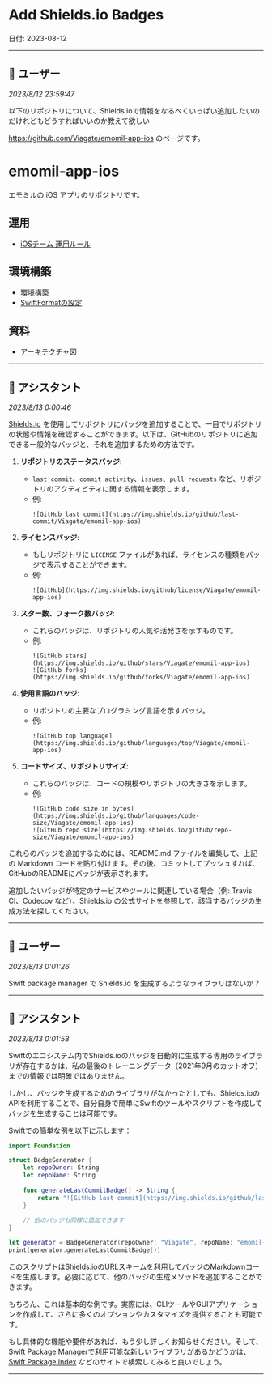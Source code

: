 # Add Shields.io Badges

日付: 2023-08-12

---

## 👤 ユーザー
*2023/8/12 23:59:47*

以下のリポジトリについて、Shields.ioで情報をなるべくいっぱい追加したいのだけれどもどうすればいいのか教えて欲しい

https://github.com/Viagate/emomil-app-ios のページです。

# emomil-app-ios

エモミルの iOS アプリのリポジトリです。

## 運用

- [iOSチーム 運用ルール](https://www.notion.so/viagate/iOS-dbc7686e505e470bbd25daa0ee8f03fd)

## 環境構築

- [環境構築](./Docs/setup.md)
- [SwiftFormatの設定](./Docs/swiftformat.md)

## 資料

- [アーキテクチャ図](./Docs/architecture.md)

---

## 🤖 アシスタント
*2023/8/13 0:00:46*

[Shields.io](https://shields.io/) を使用してリポジトリにバッジを追加することで、一目でリポジトリの状態や情報を確認することができます。以下は、GitHubのリポジトリに追加できる一般的なバッジと、それを追加するための方法です。

1. **リポジトリのステータスバッジ**:
   - `last commit`、`commit activity`、`issues`、`pull requests` など、リポジトリのアクティビティに関する情報を表示します。
   - 例:
     ```
     ![GitHub last commit](https://img.shields.io/github/last-commit/Viagate/emomil-app-ios)
     ```

2. **ライセンスバッジ**:
   - もしリポジトリに `LICENSE` ファイルがあれば、ライセンスの種類をバッジで表示することができます。
   - 例:
     ```
     ![GitHub](https://img.shields.io/github/license/Viagate/emomil-app-ios)
     ```

3. **スター数、フォーク数バッジ**:
   - これらのバッジは、リポジトリの人気や活発さを示すものです。
   - 例:
     ```
     ![GitHub stars](https://img.shields.io/github/stars/Viagate/emomil-app-ios)
     ![GitHub forks](https://img.shields.io/github/forks/Viagate/emomil-app-ios)
     ```

4. **使用言語のバッジ**:
   - リポジトリの主要なプログラミング言語を示すバッジ。
   - 例:
     ```
     ![GitHub top language](https://img.shields.io/github/languages/top/Viagate/emomil-app-ios)
     ```

5. **コードサイズ、リポジトリサイズ**:
   - これらのバッジは、コードの規模やリポジトリの大きさを示します。
   - 例:
     ```
     ![GitHub code size in bytes](https://img.shields.io/github/languages/code-size/Viagate/emomil-app-ios)
     ![GitHub repo size](https://img.shields.io/github/repo-size/Viagate/emomil-app-ios)
     ```

これらのバッジを追加するためには、README.md ファイルを編集して、上記の Markdown コードを貼り付けます。その後、コミットしてプッシュすれば、GitHubのREADMEにバッジが表示されます。

追加したいバッジが特定のサービスやツールに関連している場合（例: Travis CI、Codecov など）、Shields.io の公式サイトを参照して、該当するバッジの生成方法を探してください。

---

## 👤 ユーザー
*2023/8/13 0:01:26*

Swift package manager で Shields.io を生成するようなライブラリはないか？

---

## 🤖 アシスタント
*2023/8/13 0:01:58*

Swiftのエコシステム内でShields.ioのバッジを自動的に生成する専用のライブラリが存在するかは、私の最後のトレーニングデータ（2021年9月のカットオフ）までの情報では明確ではありません。

しかし、バッジを生成するためのライブラリがなかったとしても、Shields.ioのAPIを利用することで、自分自身で簡単にSwiftのツールやスクリプトを作成してバッジを生成することは可能です。

Swiftでの簡単な例を以下に示します：

```swift
import Foundation

struct BadgeGenerator {
    let repoOwner: String
    let repoName: String
    
    func generateLastCommitBadge() -> String {
        return "![GitHub last commit](https://img.shields.io/github/last-commit/\(repoOwner)/\(repoName))"
    }
    
    // 他のバッジも同様に追加できます
}

let generator = BadgeGenerator(repoOwner: "Viagate", repoName: "emomil-app-ios")
print(generator.generateLastCommitBadge())
```

このスクリプトはShields.ioのURLスキームを利用してバッジのMarkdownコードを生成します。必要に応じて、他のバッジの生成メソッドを追加することができます。

もちろん、これは基本的な例です。実際には、CLIツールやGUIアプリケーションを作成して、さらに多くのオプションやカスタマイズを提供することも可能です。

もし具体的な機能や要件があれば、もう少し詳しくお知らせください。そして、Swift Package Managerで利用可能な新しいライブラリがあるかどうかは、[Swift Package Index](https://swiftpackageindex.com/) などのサイトで検索してみると良いでしょう。

---
